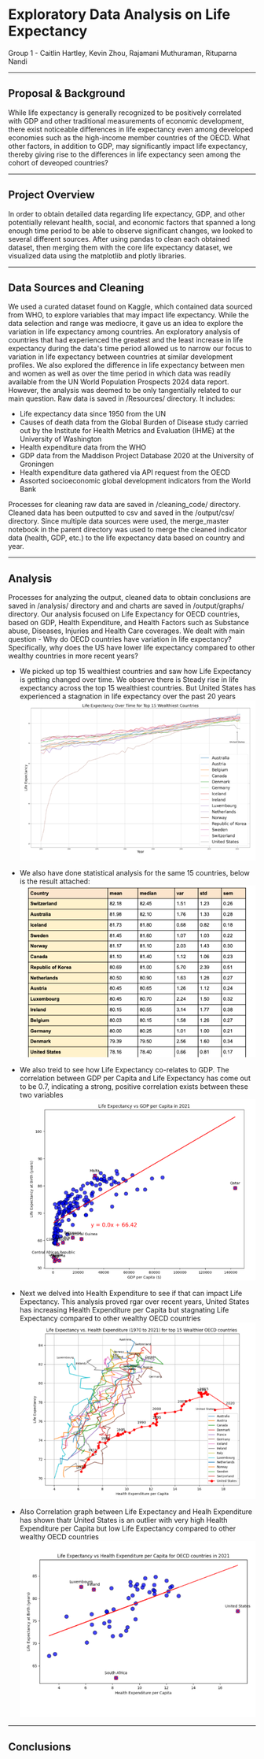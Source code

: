 # Exploratory Data Analysis on Life Expectancy

Group 1 - Caitlin Hartley, Kevin Zhou, Rajamani Muthuraman, Rituparna Nandi
***

## Proposal & Background
While life expectancy is generally recognized to be positively correlated with GDP and other traditional measurements of economic development, there exist noticeable differences in life expectancy even among developed economies such as the high-income member countries of the OECD. What other factors, in addition to GDP, may significantly impact life expectancy, thereby giving rise to the differences in life expectancy seen among the cohort of deveoped countries?

***

## Project Overview
In order to obtain detailed data regarding life expectancy, GDP, and other potentially relevant health, social, and economic factors that spanned a long enough time period to be able to observe significant changes, we looked to several different sources. After using pandas to clean each obtained dataset, then merging them with the core life expectancy dataset, we visualized data using the matplotlib and plotly libraries.

***

## Data Sources and Cleaning

We used a curated dataset found on Kaggle, which contained data sourced from WHO, to explore variables that may impact life expectancy. While the data selection and range was mediocre, it gave us an idea to explore the variation in life expectancy among countries. An exploratory analysis of countries that had experienced the greatest and the least increase in life expectancy during the data's time period allowed us to narrow our focus to variation in life expectancy between countries at similar development profiles.
We also explored the difference in life expectancy between men and women as well as over the time period in which data was readily available from the UN World Population Prospects 2024 data report. However, the analysis was deemed to be only tangentially related to our main question.
Raw data is saved in /Resources/ directory. It includes:
- Life expectancy data since 1950 from the UN
- Causes of death data from the Global Burden of Disease study carried out by the Institute for Health Metrics and Evaluation (IHME) at the University of Washington
- Health expenditure data from the WHO
- GDP data from the Maddison Project Database 2020 at the University of Groningen
- Health expenditure data gathered via API request from the OECD
- Assorted socioeconomic global development indicators from the World Bank

Processes for cleaning raw data are saved in /cleaning_code/ directory. Cleaned data has been outputted to csv and saved in the /output/csv/ directory.
Since multiple data sources were used, the merge_master notebook in the parent directory was used to merge the cleaned indicator data (health, GDP, etc.) to the life expectancy data based on country and year.
***
## Analysis
Processes for analyzing the output, cleaned data to obtain conclusions are saved in /analysis/ directory and and charts are saved in /output/graphs/ directory.
Our analysis focused on Life Expectancy for OECD countries, based on GDP, Health Expenditure, and Health Factors such as Substance abuse, Diseases, Injuries and Health Care coverages. We dealt with main 
question - Why do OECD countries have variation in life expectancy? Specifically, why does the US have lower life expectancy compared to other wealthy countries in more recent years?

- We picked up top 15 wealthiest countries and saw how Life Expectancy is getting changed over time. We 
observe there is Steady rise in life expectancy across the top 15 wealthiest countries. But United States has experienced a stagnation in life expectancy over the past 20 years
![Life Expectancy Over Time for Top 15 Wealthiest Countries](output/graphs/image.png)

- We also have done statistical analysis for the same 15 countries, below is the result attached:
![Statistical Analysis of Life Expectancy for the 15 wealthiest countries](output/graphs/image-1.png)

- We also treid to see how Life Expectancy co-relates to GDP. The correlation between GDP per Capita and Life Expectancy has come out to be 0.7, indicating a strong, positive correlation exists between these two variables
![Life Expectancy vs. GDP per Capita in 2021](output/graphs/image-2.png)

- Next we delved into Health Expenditure to see if that can impact Life Expectancy. This analysis proved rgar over recent years, United States has increasing Health Expenditure per Capita but stagnating Life Expectancy compared to other wealthy OECD countries
![Life Expenctancy vs. Health Expenditure for the 15 Wealthiest countries](output/graphs/image-3.png)

- Also Correlation graph between Life Expectancy and Healh Expenditure has shown thatr United States is an outlier with very high Health Expenditure per Capita but low Life Expectancy compared to other wealthy OECD countries
![Correlation between Life Expenctancy vs. Health Expenditure](output/graphs/image-4.png)

***
## Conclusions

